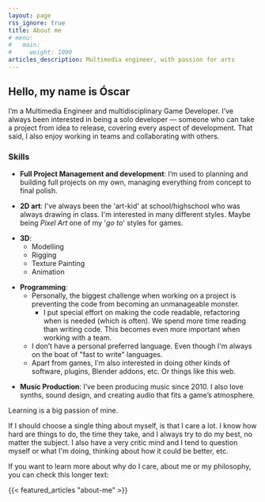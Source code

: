 ```yaml
---
layout: page
rss_ignore: true
title: About me
# menu:
#   main:
#     weight: 1000
articles_description: Multimedia engineer, with passion for arts
---
```


<!-- Hello, my name is **Óscar**. I'm a **Multimedia Engineer** and a ***multidisciplinary* Game Developer**. I've always been interested in being a solo developer, covering all the aspects that are required during a development. Even though, I also enjoy working in a group. -->

## Hello, my name is Óscar

I’m a Multimedia Engineer and multidisciplinary Game Developer. I’ve always been interested in being a solo developer — someone who can take a project from idea to release, covering every aspect of development.
That said, I also enjoy working in teams and collaborating with others.

### Skills

<!-- - **Full Project Management and development**: I'm used to fully planning my own projects, and cover the whole work pipeline. -->
- **Full Project Management and development**: I’m used to planning and building full projects on my own, managing everything from concept to final polish.

<!-- - **2D art**: I've always been the 'art-kid' at school/highschool who was always drawing in class. Even though, as I once said in school to a teacher after a friend told her that I was good at drawing:

> Is not that I'm good drawing, is just that they all draw horrible, so in comparison it seems that I know how to draw.

I totally believe that. {{< text_spoiler "And I also believe that thinking that you '*know*' or fully control something, is always wrong; we are always learning." >}} -->
- **2D art**: I've always been the 'art-kid' at school/highschool who was always drawing in class. I'm interested in many different styles. Maybe being *Pixel Art* one of my '*go to*' styles for games.

<!--  -->

- **3D**: 
	- Modelling
	- Rigging
	- Texture Painting
	- Animation

<!-- <br> -->

- **Programming**:
	<!-- - Personally, the biggest challenge when working on a project, is managing that the code doen't become am unmanageable monster. -->
	- Personally, the biggest challenge when working on a project is preventing the code from becoming an unmanageable monster.
		<!-- - I put special effort on making the code readable, refactoring when is needed. {{< text_spoiler "Which ideally is pretty often." >}}. We spend more time reading than writing code. This becomes even more important when working with a team. -->
		- I put special effort on making the code readable, refactoring when is needed (which is often). We spend more time reading than writing code. This becomes even more important when working with a team.
	<!-- - I don't have a personal preffered language or anything. Even though,  -->
	- I don’t have a personal preferred language. Even though I'm always on the boat of "fast to write" languages.
		<!-- - Deeply focus on refactor and **being sure** that the code I make is good. We spend more time reading code than writing code. -->
	<!-- - C++ leaves the room sad -->
	- Apart from games, I'm also interested in doing other kinds of software, plugins, Blender addons, etc. Or things like this web.

<!-- <br> -->

<!-- - **Music Production**: I've been doing music and being interested in music production since 2010.
	- I also do like *synths* and sound production a lot, which is useful for sound effects and such. -->

- **Music Production**: I’ve been producing music since 2010. I also love synths, sound design, and creating audio that fits a game’s atmosphere.


Learning is a big passion of mine.

If I should choose a single thing about myself, is that I care a lot. I know how hard are things to do, the time they take, and I always try to do my best, no matter the subject. I also have a very critic mind and I tend to question myself or what I'm doing, thinking about how it could be better, etc.

<!-- Maybe my best skill is that I have a very critic mind -->

<!-- > I do care. I do care a lot. I know how hard are things to do, and I always try to do my best for those things. Maybe my best skill is that I have a very critic mind -->

If you want to learn more about why do I care, about me or my philosophy, you can check this longer text:

{{< featured_articles "about-me" >}}























<!-- ESTO DE ABAJO ES CACA -->

<!-- # Página en progreso!

hola
{.underline} -->

<!-- 
ESPAÑOOOOL
	

Tengo experiencia (y paciencia) asistiendo a clientes y resolviendo sus dudas y problemas ~~principalmente porque no se han leido el manual~~.

	

	

~~Esto es un texto tachado~~ Para colocarse... es perfecto el parque... 


We are here for learning. I personally think that is a positive philosophy, because it means that no matter what is coming to your life, positive 
I think it
each day, when it comes to your mind, your habilities

I'm amazed by today's possibilities


Index `ref`: {{< ref "index.html" >}}
<br>
<br>
Index relref: {{< relref "index.html" >}}

(about.md) This is a demonstration site for the Hugo Gallery theme.





❗❗❗Aquí escribiría sobre mí.

> Hello, my names is Óscar (Suzuka Ka on the internet 🌍)

Mi filosofía de trabajo, mis valores, hobbies, mis motivaciones

"Learning"


Pasarlo bien 
Las cosas que hacemos se impregnan de nuestra actitud.

![texto](/images/yo.jpg)

Las imágenes de la calavera están en:
``C:\Users\Oscar\Desktop\BLENDER PROJECTS\GP Particles Animations\IMAGES RENDERED``

"Multimedia engineer 🧠 with a passion 🧡 for arts 🎨 that loves game development 🎮"


Poner también cosas como el logo del Grease Pencil Groups

Poner apartado de UI y cosas así:
Creo que es importante que 

Me gusta la psicología

Entrenado para aprender. From my experience, some people tend to refuese

Aprender es como navegar por un oceano en el que al principio está revuelto, te sientes

Sinceramente creo que una de las claves para no abandonar algo es sentirte capaz, que cuando comiences a dominar tanto, el mar se calmará

Hobbies:
Graffiti


No creo que haya una fuerza superior que nos haga venir a la vida a aprender C# o Python (bueno, C++ tal vez)



- In my humble opinion, one of today's biggest challenges when it comes to gamedevelopment (or any media) is to catch the attention. I do think that personality plays a big role

Im not interested in being a clone of a clone


Hablar del tutorial de BBullet, de lo orgulloso que estaba de que estuviera tan integrado.


> NOTA

mmmm home.md
Si la imagen tiene espacios, meter la url entre <>
</images/yo - copia.jpg>:
![hola](</images/yo - copia.jpg>)
</images/yo.jpg> o /images/yo.jpg
![hola](</images/yo.jpg>)

hola soy el indexx -->